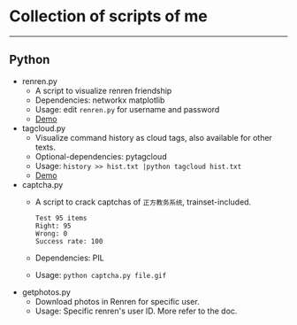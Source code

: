 # Collection of scripts of me

---
## Python

* renren.py
  - A script to visualize renren friendship
  - Dependencies: networkx matplotlib
  - Usage: edit `renren.py` for username and password
  - [Demo](http://reverland.org/python/2013/02/05/visualize-the-friendship-of-renren/)
* tagcloud.py 
  - Visualize command history as cloud tags, also available for other texts.
  - Optional-dependencies: pytagcloud
  - Usage: `history >> hist.txt |python tagcloud hist.txt`
  - [Demo](http://reverland.org/python/2013/01/28/visualize-your-shell-history/)
* captcha.py
  - A script to crack captchas of `正方教务系统`, trainset-included.

        Test 95 items
        Right: 95
        Wrong: 0
        Success rate: 100
  - Dependencies: PIL
  - Usage: `python captcha.py file.gif`
* getphotos.py
  - Download photos in Renren for specific user.
  - Usage: Specific renren's user ID. More refer to the doc.
